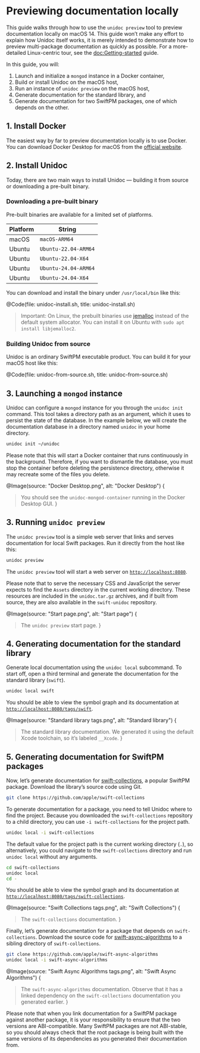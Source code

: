 # Previewing documentation locally

This guide walks through how to use the `unidoc preview` tool to preview documentation locally on macOS 14. This guide won’t make any effort to explain how Unidoc itself works, it is merely intended to demonstrate how to preview multi-package documentation as quickly as possible. For a more-detailed Linux-centric tour, see the <doc:Getting-started> guide.

In this guide, you will:

1.  Launch and initialize a `mongod` instance in a Docker container,
2.  Build or install Unidoc on the macOS host,
3.  Run an instance of `unidoc preview` on the macOS host,
4.  Generate documentation for the standard library, and
5.  Generate documentation for two SwiftPM packages, one of which depends on the other.


## 1. Install Docker

The easiest way by far to preview documentation locally is to use Docker. You can download Docker Desktop for macOS from the [official website](https://www.docker.com/products/docker-desktop).


## 2. Install Unidoc

Today, there are two main ways to install Unidoc — building it from source or downloading a pre-built binary.

### Downloading a pre-built binary

Pre-built binaries are available for a limited set of platforms.

| Platform | String |
|----------|----------|
| macOS    | `macOS-ARM64` |
| Ubuntu   | `Ubuntu-22.04-ARM64` |
| Ubuntu   | `Ubuntu-22.04-X64` |
| Ubuntu   | `Ubuntu-24.04-ARM64` |
| Ubuntu   | `Ubuntu-24.04-X64` |


You can download and install the binary under `/usr/local/bin` like this:

@Code(file: unidoc-install.sh, title: unidoc-install.sh)

>   Important:
>   On Linux, the prebuilt binaries use [jemalloc](https://jemalloc.net/) instead of the default
>   system allocator. You can install it on Ubuntu with `sudo apt install libjemalloc2`.

### Building Unidoc from source

Unidoc is an ordinary SwiftPM executable product. You can build it for your macOS host like this:

@Code(file: unidoc-from-source.sh, title: unidoc-from-source.sh)


## 3. Launching a `mongod` instance

Unidoc can configure a `mongod` instance for you through the `unidoc init` command. This tool takes a directory path as an argument, which it uses to persist the state of the database. In the example below, we will create the documentation database in a directory named `unidoc` in your home directory.

```bash
unidoc init ~/unidoc
```

Please note that this will start a Docker container that runs continuously in the background. Therefore, if you want to dismantle the database, you must stop the container before deleting the persistence directory, otherwise it may recreate some of the files you delete.

@Image(source: "Docker Desktop.png", alt: "Docker Desktop") {
>   You should see the `unidoc-mongod-container` running in the Docker Desktop GUI.
}


## 3. Running `unidoc preview`

The `unidoc preview` tool is a simple web server that links and serves documentation for local Swift packages. Run it directly from the host like this:

```bash
unidoc preview
```

The `unidoc preview` tool will start a web server on [`http://localhost:8080`](http://localhost:8080).

Please note that to serve the necessary CSS and JavaScript the server expects to find the `Assets` directory in the current working directory. These resources are included in the `unidoc.tar.gz` archives, and if built from source, they are also available in the `swift-unidoc` repository.

@Image(source: "Start page.png", alt: "Start page") {
>   The `unidoc preview` start page.
}

## 4. Generating documentation for the standard library

Generate local documentation using the `unidoc local` subcommand. To start off, open a third terminal and generate the documentation for the standard library (`swift`).

```bash
unidoc local swift
```

You should be able to view the symbol graph and its documentation at [`http://localhost:8080/tags/swift`](http://localhost:8080/tags/swift).

@Image(source: "Standard library tags.png", alt: "Standard library") {
>   The standard library documentation. We generated it using the default Xcode toolchain, so it’s labeled `__Xcode`.
}


## 5. Generating documentation for SwiftPM packages

Now, let’s generate documentation for [swift-collections](https://github.com/apple/swift-collections), a popular SwiftPM package. Download the library’s source code using Git.

```bash
git clone https://github.com/apple/swift-collections
```

To generate documentation for a package, you need to tell Unidoc where to find the project. Because you downloaded the `swift-collections` repository to a child directory, you can use `-i swift-collections` for the project path.

```bash
unidoc local -i swift-collections
```

The default value for the project path is the current working directory (`.`), so alternatively, you could navigate to the `swift-collections` directory and run `unidoc local` without any arguments.

```bash
cd swift-collections
unidoc local
cd -
```

You should be able to view the symbol graph and its documentation at [`http://localhost:8080/tags/swift-collections`](http://localhost:8080/tags/swift-collections).

@Image(source: "Swift Collections tags.png", alt: "Swift Collections") {
>   The `swift-collections` documentation.
}

Finally, let’s generate documentation for a package that depends on `swift-collections`. Download the source code for [swift-async-algorithms](https://github.com/apple/swift-async-algorithms) to a sibling directory of `swift-collections`.

```bash
git clone https://github.com/apple/swift-async-algorithms
unidoc local -i swift-async-algorithms
```


@Image(source: "Swift Async Algorithms tags.png", alt: "Swift Async Algorithms") {
>   The `swift-async-algorithms` documentation. Observe that it has a linked dependency on the `swift-collections` documentation you generated earlier.
}

Please note that when you link documentation for a SwiftPM package against another package, it is your responsibility to ensure that the two versions are ABI-compatible. Many SwiftPM packages are not ABI-stable, so you should always check that the root package is being built with the same versions of its dependencies as you generated their documentation from.

